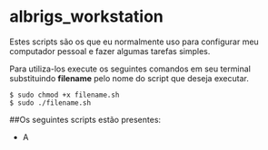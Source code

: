# albrigs_workstation
Estes scripts são os que eu normalmente uso para configurar meu computador pessoal e fazer algumas tarefas simples.

Para utiliza-los execute os seguintes comandos em seu terminal substituindo **filename** pelo nome do script que deseja executar.
```
$ sudo chmod +x filename.sh
$ sudo ./filename.sh
```

##Os seguintes scripts estão presentes:
* A
